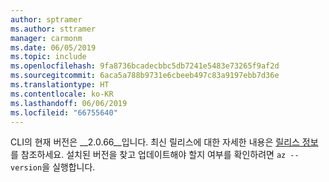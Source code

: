 ```yaml
---
author: sptramer
ms.author: sttramer
manager: carmonm
ms.date: 06/05/2019
ms.topic: include
ms.openlocfilehash: 9fa8736bcadecbbc5db7241e5483e73265f9af2d
ms.sourcegitcommit: 6aca5a788b9731e6cbeeb497c83a9197ebb7d36e
ms.translationtype: HT
ms.contentlocale: ko-KR
ms.lasthandoff: 06/06/2019
ms.locfileid: "66755640"
---
```

CLI의 현재 버전은 __2.0.66__입니다. 최신 릴리스에 대한 자세한 내용은 [릴리스 정보](../release-notes-azure-cli.md)를 참조하세요. 설치된 버전을 찾고 업데이트해야 할지 여부를 확인하려면 `az --version`을 실행합니다.
